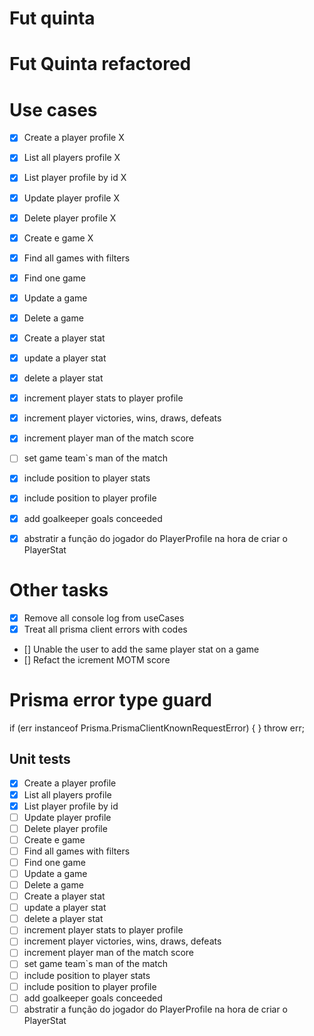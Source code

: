 
# Fut quinta

# Fut Quinta refactored


# Use cases

- [x] Create a player profile X
- [x] List all players profile X
- [x] List player profile by id X
- [x] Update player profile X
- [x] Delete player profile X
- [x] Create e game X
- [x] Find all games with filters
- [x] Find one game
- [x] Update a game
- [x] Delete a game
- [x] Create a player stat
- [x] update a player stat
- [x] delete a player stat
- [x] increment player stats to player profile
- [x] increment player victories, wins, draws, defeats
- [x] increment player man of the match score
- [ ] set game team`s man of the match
- [x] include position to player stats
- [x] include position to player profile
- [x] add goalkeeper goals conceeded
- [x] abstratir a função do jogador do PlayerProfile na hora de criar o PlayerStat



# Other tasks

- [x] Remove all console log from useCases
- [x] Treat all prisma client errors with codes
- [] Unable the user to add the same player stat on a game
- [] Refact the icrement MOTM score





# Prisma error type guard
if (err instanceof Prisma.PrismaClientKnownRequestError) {
      }
      throw err;


## Unit tests

- [x] Create a player profile 
- [x] List all players profile 
- [x] List player profile by id 
- [ ] Update player profile 
- [ ] Delete player profile 
- [ ] Create e game 
- [ ] Find all games with filters
- [ ] Find one game
- [ ] Update a game
- [ ] Delete a game
- [ ] Create a player stat
- [ ] update a player stat
- [ ] delete a player stat
- [ ] increment player stats to player profile
- [ ] increment player victories, wins, draws, defeats
- [ ] increment player man of the match score
- [ ] set game team`s man of the match
- [ ] include position to player stats
- [ ] include position to player profile
- [ ] add goalkeeper goals conceeded
- [ ] abstratir a função do jogador do PlayerProfile na hora de criar o PlayerStat